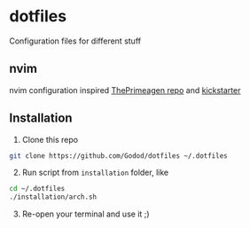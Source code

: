 # dotfiles
Configuration files for different stuff

## nvim
nvim configuration inspired [ThePrimeagen repo](https://github.com/ThePrimeagen/init.lua/tree/master) and [kickstarter](https://github.com/nvim-lua/kickstart.nvim/tree/master)

## Installation
1. Clone this repo
```bash
git clone https://github.com/Godod/dotfiles ~/.dotfiles
```
2. Run script from `installation` folder, like
```bash
cd ~/.dotfiles
./installation/arch.sh
```
3. Re-open your terminal and use it ;)
